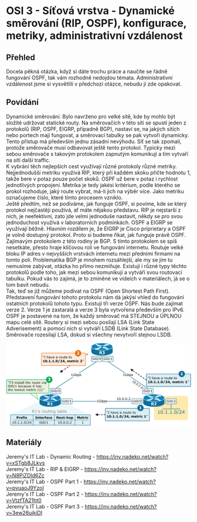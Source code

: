 OSI 3 - Síťová vrstva - Dynamické směrování (RIP, OSPF), konfigurace, metriky, administrativní vzdálenost
===

Přehled
---
Docela pěkná otázka, když si dáte trochu práce a naučíte se řádně fungování OSPF, tak vám rozhodně nedojdou témata. Administrativní vzdálenost jsme si vysvětlili v předchozí otázce, nebudu ji zde opakovat.


Povídání
---
Dynamické směrování. Bylo navrženo pro velké sítě, kde by mohlo být složité udržovat statické routy. Na směrovačích v této síti se spustí jeden z protokolů (RIP, OSPF, EIGRP, případně BGP), nastaví se, na jakých sítích nebo portech mají fungovat, a směrovací tabulky se pak vytvoří dynamicky. Tento přístup má především jednu zásadní nevýhodu. Síť se tak zpomalí, protože směrovače musí odbavovat ještě tento protokol. Typicky mezi sebou směrovače s takovým protokolem zapnutým komunikují a tím vytvaří na sítí další traffic.       
K vybrání těch nejlepších cest využívají různé protokoly různé metriky. Nejjednodušší metriku využívá RIP, který při každém skoku přičte hodnotu 1, takže bere v potaz pouze počet skoků. OSPF už bere v potaz i rychlost jednotlivých propojení. Metrika je tedy jakési kritérium, podle kterého se prokol rozhoduje, jaký route vybrat, má-li jich na výběr více. Jako metriku označujeme číslo, které tímto procesem vzniklo.       
Ještě předtím, než se podíváme, jak funguje OSPF, si povíme, kde se který protokol nejčastěji používá, ať máte nějakou představu. RIP je nejstarší z nich, je neefektivní, zato jde velmi jednoduše nastavit, někdy se pro svou jednoduchost využívá v laboratorních podmínkách. OSPF a EIGRP se využívají běžně. Hlavním rozdílem je, že EIGRP je Cisco priprietary a OSPF je volně dostupný protokol. Proto si budeme říkat, jak funguje právě OSPF. Zajímavým protokolem z této rodiny je BGP. S tímto protokolem se spíš nesetkáte, přesto hraje klíčovou roli ve fungování internetu. Routuje velké bloku IP adres v nejvyšších vrstvách internetu mezi předními firmami na tomto poli. Problematika BGP je mnohem rozsáhlejší, ale my se jím tu nemusíme zabývat, otázka ho přímo nezmiňuje. Existují i různé typy těchto protokolů podle toho, jak mezi sebou komunikují a vytváří svou routovací tabulku. Pokud vás to zajímá, je to zmíněné ve videích v materiálech, já se o tom bavit nebudu.          
Tak, teď se již můžeme podívat na OSPF (Open Shortest Path First). Představení fungování tohoto protokolu nám dá jakýsi vhled do fungování ostatních protokolů tohoto typu. Existují tři verze OSPF. Nás bude zajímat verze 2. Verze 1 je zastaralá a verze 3 byla vytvořena především pro IPv6. OSPF je postavené na tom, že každý směrovač má STEJNOU a ÚPLNOU mapu celé sítě. Routery si mezi sebou posílají LSA (Link State Adverisement) a pomocí nich si vytváří LSDB (Link State Database). Směrovače rozesílají LSA, dokud si všechny nevytvoří stejnou LSDB.

![OSPF](ospf_overview.png)

Materiály
---
Jeremy's IT Lab - Dynamic Routing - https://inv.nadeko.net/watch?v=xSTgb8JLkvs             
Jeremy's IT Lab - RIP & EIGRP - https://inv.nadeko.net/watch?v=N8PiZDld6Zc          
Jeremy's IT Lab - OSPF Part 1 - https://inv.nadeko.net/watch?v=pvuaoJ9YzoI          
Jeremy's IT Lab - OSPF Part 2 - https://inv.nadeko.net/watch?v=VtzfTA21ht0              
Jeremy's IT Lab - OSPF Part 3 - https://inv.nadeko.net/watch?v=3ew26ujkiDI